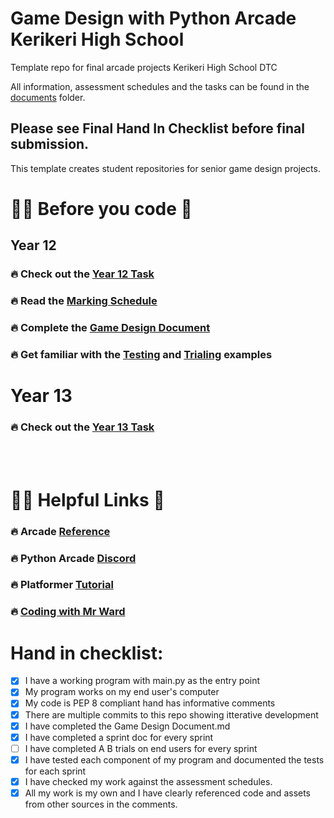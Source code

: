 # Game Design with Python Arcade Kerikeri High School

Template repo for final arcade projects Kerikeri High School DTC

All information, assessment schedules and the tasks can be found in the [documents](./documents) folder. 

## Please see Final Hand In Checklist before final submission. 

This template creates student repositories for senior game design projects. 

# 👨‍🏫 Before you code 🐍 

## Year 12
###  🔥 Check out the [Year 12 Task](documents/task/year-12/Year%2012%20Arcade%20Game%20Design%20Task.md)
###  🔥 Read the [Marking Schedule](documents/task/year-12/Marking%20Schedule.md)

###  🔥 Complete the [Game Design Document](documents/Game%20Design%20Document.md)
###  🔥 Get familiar with the [Testing](Testing.md) and [Trialing](documents/testing-and-trialing/trialing.md) examples

# Year 13
###  🔥 Check out the [Year 13 Task](documents/task/year-13/Game%20Development%20project%20assessment%20task%202022.docx)

</br>
</br>

# 👨‍🏫 Helpful Links 🐍 
### 🔥 Arcade [Reference](https://api.arcade.academy/en/latest/)
### 🔥 Python Arcade [Discord](https://discord.com/invite/ZjGDqMp)
### 🔥 Platformer [Tutorial](https://api.arcade.academy/en/latest/examples/platform_tutorial/index.html)
### 🔥 [Coding with Mr Ward](https://www.youtube.com/watch?v=ipy88sNOgQk&list=PL-NaYeCEwvWg9he3WAr8zGtLNiO8pPMWc)

# Hand in checklist: 
- [x] I have a working program with main.py as the entry point
- [x] My program works on my end user's computer
- [x] My code is PEP 8 compliant hand has informative comments
- [x] There are multiple commits to this repo showing itterative development
- [x] I have completed the Game Design Document.md
- [x] I have completed a sprint doc for every sprint
- [ ] I have completed A B trials on end users for every sprint
- [x] I have tested each component of my program and documented the tests for each sprint
- [x] I have checked my work against the assessment schedules. 
- [x] All my work is my own and I have clearly referenced code and assets from other sources in the comments.
